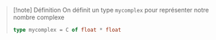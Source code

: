 > [!note] Définition
> On définit un type `mycomplex` pour représenter notre nombre complexe
> ```ocaml
> type mycomplex = C of float * float
> ```

